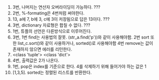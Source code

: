 1. 3번, 나머지는 연산자 오버라이딩이 가능하다. ???
2. 2번, %-formating은 4번처럼 써야한다.
3. 13, a에 7, b에 3, c에 3이 저장됨으로 답은 13이다. ???
4. 3번, dictionary 자료형은 합칠 수 없다. ???
5. 1번, 튜플의 선언은 다른방식으로 이루어진다.
6. 3번, 1번 find는 사용법의 잘못. (str_a.find('p'))와 같이 사용해야함.
   ​        2번 sort 또한 list_c.sort()와 같이 사용하거나, sorted()로 사용해야함
   ​        4번 remove는 값이 존재하지 않으면 에러를 리턴한다.
7. <class 'tuple'> <class 'dict'>
8. 4번, 출력값은 2가 나온다.
9. 1번, pop은 index를 기준으로 한다. 4를 삭제하기 위해 들어가야 하는 값은 1
10. [1,3,5]. sorted는 정렬된 리스트를 반환한다.


